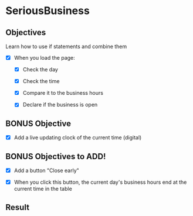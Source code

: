 # SeriousBusiness

## Objectives

Learn how to use if statements and combine them 

- [X] When you load the page:
    - [X] Check the day
    - [X] Check the time
    - [X] Compare it to the business hours
    - [X] Declare if the business is open
    

## BONUS Objective

- [X] Add a live updating clock of the current time (digital)


## BONUS Objectives to ADD! 
- [X] Add a button "Close early"
- [X] When you click this button, the current day's business hours end at the current time in the table


## Result 

![]()
![]()

